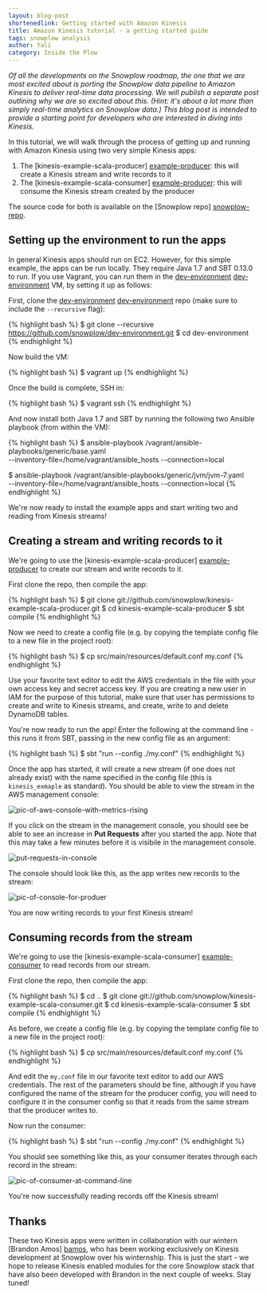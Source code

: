 ```yaml
---
layout: blog-post
shortenedlink: Getting started with Amazon Kinesis
title: Amazon Kinesis tutorial - a getting started guide
tags: snowplow analysis
author: Yali
category: Inside the Plow
---
```


*Of all the developments on the Snowplow roadmap, the one that we are most excited about is porting the Snowplow data pipeline to Amazon Kinesis to deliver real-time data processing. We will publish a separate post outlining why we are so excited about this. (Hint: it's about a lot more than simply real-time analytics on Snowplow data.) This blog post is intended to provide a starting point for developers who are interested in diving into Kinesis.*

In this tutorial, we will walk through the process of getting up and running with Amazon Kinesis using two very simple Kinesis apps:

1. The [kinesis-example-scala-producer] [example-producer]: this will create a Kinesis stream and write records to it
2. The [kinesis-example-scala-consumer] [example-producer]: this will consume the Kinesis stream created by the producer

The source code for both is available on the [Snowplow repo] [snowplow-repo].

<!--more-->

## Setting up the environment to run the apps

In general Kinesis apps should run on EC2. However, for this simple example, the apps can be run locally. They require Java 1.7 and SBT 0.13.0 to run. If you use Vagrant, you can run them in the [dev-environment] [dev-environment] VM, by setting it up as follows:

First, clone the [dev-environment] [dev-environment] repo (make sure to include the `--recursive` flag): 

{% highlight bash %}
$ git clone --recursive https://github.com/snowplow/dev-environment.git
$ cd dev-environment
{% endhighlight %}

Now build the VM:

{% highlight bash %}
$ vagrant up
{% endhighlight %}

Once the build is complete, SSH in:

{% highlight bash %}
$ vagrant ssh
{% endhighlight %}

And now install both Java 1.7 and SBT by running the following two Ansible playbook (from within the VM):

{% highlight bash %}
$ ansible-playbook /vagrant/ansible-playbooks/generic/base.yaml \
  --inventory-file=/home/vagrant/ansible_hosts --connection=local

$ ansible-playbook /vagrant/ansible-playbooks/generic/jvm/jvm-7.yaml \
  --inventory-file=/home/vagrant/ansible_hosts --connection=local
{% endhighlight %}

We're now ready to install the example apps and start writing two and reading from Kinesis streams!

## Creating a stream and writing records to it

We're going to use the [kinesis-example-scala-producer] [example-producer] to create our stream and write records to it.

First clone the repo, then compile the app:

{% highlight bash %}
$ git clone git://github.com/snowplow/kinesis-example-scala-producer.git
$ cd kinesis-example-scala-producer
$ sbt compile
{% endhighlight %}

Now we need to create a config file (e.g. by copying the template config file to a new file in the project root):

{% highlight bash %}
$ cp src/main/resources/default.conf my.conf
{% endhighlight %}

Use your favorite text editor to edit the AWS credentials in the file with your own access key and secret access key. If you are creating a new user in IAM for the purpose of this tutorial, make sure that user has permissions to create and write to Kinesis streams, and create, write to and delete DynamoDB tables.

You're now ready to run the app! Enter the following at the command line - this runs it from SBT, passing in the new config file as an argument:

{% highlight bash %}
$ sbt "run --config ./my.conf"
{% endhighlight %}

Once the app has started, it will create a new stream (if one does not already exist) with the name specified in the config file (this is `kinesis_exmaple` as standard). You should be able to view the stream in the AWS management console: 

![pic-of-aws-console-with-metrics-rising][pic1]

If you click on the stream in the management console, you should see be able to see an increase in **Put Requests** after you started the app. Note that this may take a few minutes before it is visibile in the management console.

![put-requests-in-console][pic2]

The console should look like this, as the app writes new records to the stream:

![pic-of-console-for-produer][pic3]

You are now writing records to your first Kinesis stream!

## Consuming records from the stream

We're going to use the [kinesis-example-scala-consumer] [example-consumer] to read records from our stream.

First clone the repo, then compile the app:

{% highlight bash %}
$ cd ..
$ git clone git://github.com/snowplow/kinesis-example-scala-consumer.git
$ cd kinesis-example-scala-consumer
$ sbt compile
{% endhighlight %}

As before, we create a config file (e.g. by copying the template config file to a new file in the project root):

{% highlight bash %}
$ cp src/main/resources/default.conf my.conf
{% endhighlight %}

And edit the `my.conf` file in our favorite text editor to add our AWS credentials. The rest of the parameters should be fine, although if you have configured the name of the stream for the producer config, you will need to configure it in the consumer config so that it reads from the same stream that the producer writes to.

Now run the consumer:

{% highlight bash %}
$ sbt "run --config ./my.conf"
{% endhighlight %}

You should see something like this, as your consumer iterates through each record in the stream:

![pic-of-consumer-at-command-line][pic4]

You're now successfully reading records off the Kinesis stream!

## Thanks

These two Kinesis apps were written in collaboration with our wintern [Brandon Amos] [bamos], who has been working exclusively on Kinesis development at Snowplow over his winternship. This is just the start - we hope to release Kinesis enabled modules for the core Snowplow stack that have also been developed with Brandon in the next couple of weeks. Stay tuned!

[example-producer]: https://github.com/snowplow/kinesis-example-scala-producer
[example-consumer]: https://github.com/snowplow/kinesis-example-scala-consumer
[snowplow-repo]: https://github.com/snowplow
[dev-environment]: https://github.com/snowplow/dev-environment
[bamos]: https://github.com/bamos

[pic1]: /static/img/blog/2014/01/kinesis/kinesis-example-stream-in-aws-console.png
[pic2]: /static/img/blog/2014/01/kinesis/aws-console-put-requests.png
[pic3]: /static/img/blog/2014/01/kinesis/kinesis-example-scala-producer.png
[pic4]: /static/img/blog/2014/01/kinesis/kinesis-example-scala-consumer.png